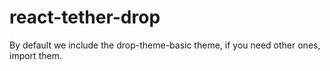 # react-tether-drop

By default we include the drop-theme-basic theme, if you need other ones, import them.
